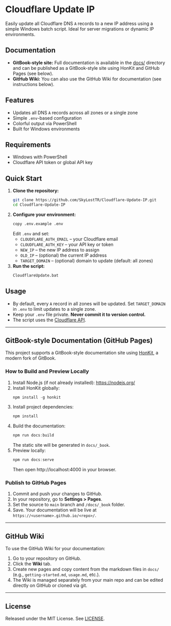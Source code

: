 # Cloudflare Update IP

Easily update all Cloudflare DNS `A` records to a new IP address using a simple Windows batch script. Ideal for server migrations or dynamic IP environments.

## Documentation

- **GitBook-style site:** Full documentation is available in the [docs/](docs/) directory and can be published as a GitBook-style site using HonKit and GitHub Pages (see below).
- **GitHub Wiki:** You can also use the GitHub Wiki for documentation (see instructions below).

## Features

- Updates all DNS `A` records across all zones or a single zone
- Simple `.env`-based configuration
- Colorful output via PowerShell
- Built for Windows environments

## Requirements

- Windows with PowerShell
- Cloudflare API token or global API key

## Quick Start

1. **Clone the repository:**
   ```sh
   git clone https://github.com/SkyLostTR/Cloudflare-Update-IP.git
   cd Cloudflare-Update-IP
   ```
2. **Configure your environment:**
   ```sh
   copy .env.example .env
   ```
   Edit `.env` and set:
   - `CLOUDFLARE_AUTH_EMAIL` – your Cloudflare email
   - `CLOUDFLARE_AUTH_KEY` – your API key or token
   - `NEW_IP` – the new IP address to assign
   - `OLD_IP` – (optional) the current IP address
   - `TARGET_DOMAIN` – (optional) domain to update (default: all zones)
3. **Run the script:**
   ```sh
   CloudflareUpdate.bat
   ```

## Usage

- By default, every `A` record in all zones will be updated. Set `TARGET_DOMAIN` in `.env` to limit updates to a single zone.
- Keep your `.env` file private. **Never commit it to version control.**
- The script uses the [Cloudflare API](https://api.cloudflare.com/).

---

## GitBook-style Documentation (GitHub Pages)

This project supports a GitBook-style documentation site using [HonKit](https://github.com/honkit/honkit), a modern fork of GitBook.

### How to Build and Preview Locally

1. Install Node.js (if not already installed): https://nodejs.org/
2. Install HonKit globally:
   ```powershell
   npm install -g honkit
   ```
3. Install project dependencies:
   ```powershell
   npm install
   ```
4. Build the documentation:
   ```powershell
   npm run docs:build
   ```
   The static site will be generated in `docs/_book`.
5. Preview locally:
   ```powershell
   npm run docs:serve
   ```
   Then open http://localhost:4000 in your browser.

### Publish to GitHub Pages

1. Commit and push your changes to GitHub.
2. In your repository, go to **Settings > Pages**.
3. Set the source to `main` branch and `/docs/_book` folder.
4. Save. Your documentation will be live at `https://<username>.github.io/<repo>/`.

---

## GitHub Wiki

To use the GitHub Wiki for your documentation:

1. Go to your repository on GitHub.
2. Click the **Wiki** tab.
3. Create new pages and copy content from the markdown files in `docs/` (e.g., `getting-started.md`, `usage.md`, etc.).
4. The Wiki is managed separately from your main repo and can be edited directly on GitHub or cloned via git.

---

## License

Released under the MIT License. See [LICENSE](LICENSE).


